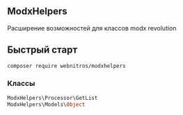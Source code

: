 ## ModxHelpers

Расширение возможностей для классов modx revolution

## Быстрый старт

```bash
composer require webnitros/modxhelpers
```

### Классы

```php
ModxHelpers\Processor\GetList
ModxHelpers\Models\Object
```
